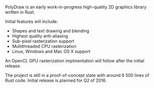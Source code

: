 PolyDraw is an early work-in-progress high-quality 2D graphics library written in Rust.

Initial features will include:

* Shapes and text drawing and blending
* Highest quality anti-aliasing
* Sub-pixel rasterization support
* Multithreaded CPU rasterization
* Linux, Windows and Mac OS X support

An OpenCL GPU rasterization implmentation will follow after the initial release.

The project is still in a proof-of-concept state with around 6 500 lines of Rust code. Initial release is planned for Q2 of 2016.

